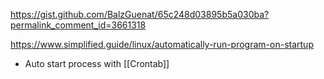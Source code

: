 
https://gist.github.com/BalzGuenat/65c248d03895b5a030ba?permalink_comment_id=3661318

https://www.simplified.guide/linux/automatically-run-program-on-startup

- Auto start process with [[Crontab]]